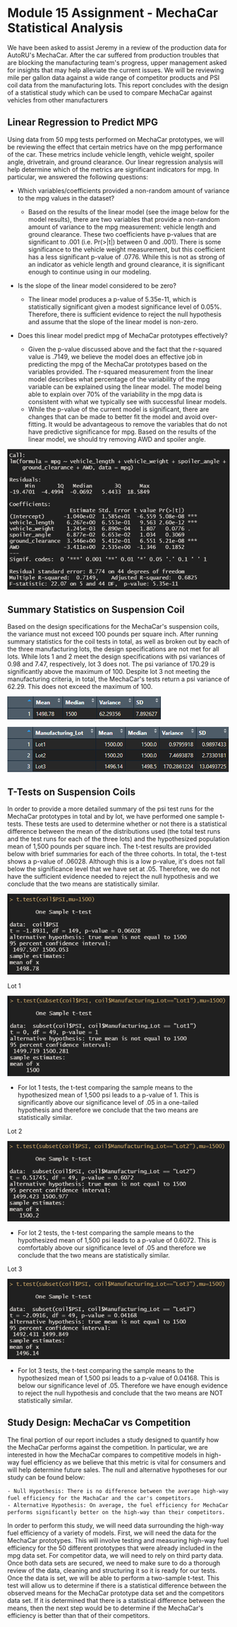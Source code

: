 # Module 15 Assignment - MechaCar Statistical Analysis
We have been asked to assist Jeremy in a review of the production data for AutoRU's MechaCar. After the car suffered from production troubles that are blocking the manufacturing team's progress, upper management asked for insights that may help alleviate the current issues. We will be reviewing mile per gallon data against a wide range of competitor products and PSI coil data from the manufacturing lots. This report concludes with the design of a statistical study which can be used to compare MechaCar against vehicles from other manufacturers

## Linear Regression to Predict MPG
Using data from 50 mpg tests performed on MechaCar prototypes, we will be reviewing the effect that certain metrics have on the mpg performance of the car. These metrics include vehicle length, vehicle weight, spoiler angle, drivetrain, and ground clearance. Our linear regression analysis will help determine which of the metrics are significant indicators for mpg. In particular, we answered the following questions:

- Which variables/coefficients provided a non-random amount of variance to the mpg values in the dataset?
	- Based on the results of the linear model (see the image below for the model results), there are two variables that provide a non-random amount of variance to the mpg measurement: vehicle length and ground clearance. These two coefficients have p-values that are significant to .001 (i.e. Pr(>|t|) between 0 and .001). There is some significance to the vehicle weight measurement, but this coefficient has a less significant p-value of .0776. While this is not as strong of an indicator as vehicle length and ground clearance, it is significant enough to continue using in our modeling.

- Is the slope of the linear model considered to be zero?
	- The linear model produces a p-value of 5.35e-11, which is statistically significant given a modest significance level of 0.05%. Therefore, there is sufficient evidence to reject the null hypothesis and assume that the slope of the linear model is non-zero. 

- Does this linear model predict mpg of MechaCar prototypes effectively?
	- Given the p-value discussed above and the fact that the r-squared value is .7149, we believe the model does an effective job in predicting the mpg of the MechaCar prototypes based on the variables provided. The r-squared measurement from the linear model describes what percentage of the variability of the mpg variable can be explained using the linear model. The model being able to explain over 70% of the variability in the mpg data is consistent with what we typically see with successful linear models.
	- While the p-value of the current model is significant, there are changes that can be made to better fit the model and avoid over-fitting. It would be advantageous to remove the variables that do not have predictive significance for mpg. Based on the results of the linear model, we should try removing AWD and spoiler angle.

![linear_regression_model](https://github.com/kjminges/MechaCar_Statistical_Analysis/blob/main/Resources/linear_regression_model.png)


## Summary Statistics on Suspension Coil 
Based on the design specifications for the MechaCar's suspension coils, the variance must not exceed 100 pounds per square inch. After running summary statistics for the coil tests in total, as well as broken out by each of the three manufacturing lots, the design specifications are not met for all lots. While lots 1 and 2 meet the design specifications with psi variances of 0.98 and 7.47, respectively, lot 3 does not. The psi variance of 170.29 is significantly above the maximum of 100. Despite lot 3 not meeting the manufacturing criteria, in total, the MechaCar's tests return a psi variance of 62.29. This does not exceed the maximum of 100.

![total_summary](https://github.com/kjminges/MechaCar_Statistical_Analysis/blob/main/Resources/total_summary.png)

![lot_summary](https://github.com/kjminges/MechaCar_Statistical_Analysis/blob/main/Resources/lot_summary.png)


## T-Tests on Suspension Coils
In order to provide a more detailed summary of the psi test runs for the MechaCar prototypes in total and by lot, we have performed one sample t-tests. These tests are used to determine whether or not there is a statistical difference between the mean of the distributions used (the total test runs and the test runs for each of the three lots) and the hypothesized population mean of 1,500 pounds per square inch. The t-test results are provided below with brief summaries for each of the three cohorts. In total, the t-test shows a p-value of .06028. Although this is a low p-value, it's does not fall below the significance level that we have set at .05. Therefore, we do not have the sufficient evidence needed to reject the null hypothesis and we conclude that the two means are statistically similar. 

![t-test](https://github.com/kjminges/MechaCar_Statistical_Analysis/blob/main/Resources/t-test.png)

Lot 1

![t-test_lot1](https://github.com/kjminges/MechaCar_Statistical_Analysis/blob/main/Resources/t-test_lot1.png)
- For lot 1 tests, the t-test comparing the sample means to the hypothesized mean of 1,500 psi leads to a p-value of 1. This is significantly above our significance level of .05 in a one-tailed hypothesis and therefore we conclude that the two means are statistically similar.


Lot 2

![t-test_lot2](https://github.com/kjminges/MechaCar_Statistical_Analysis/blob/main/Resources/t-test_lot2.png)
- For lot 2 tests, the t-test comparing the sample means to the hypothesized mean of 1,500 psi leads to a p-value of 0.6072. This is comfortably above our significance level of .05 and therefore we conclude that the two means are statistically similar.

Lot 3

![t-test_lot3](https://github.com/kjminges/MechaCar_Statistical_Analysis/blob/main/Resources/t-test_lot3.png)
- For lot 3 tests, the t-test comparing the sample means to the hypothesized mean of 1,500 psi leads to a p-value of 0.04168. This is below our significance level of .05. Therefore we have enough evidence to reject the null hypothesis and conclude that the two means are NOT statistically similar.



## Study Design: MechaCar vs Competition
The final portion of our report includes a study designed to quantify how the MechaCar performs against the competition. In particular, we are interested in how the MechaCar compares to competitive models in high-way fuel efficiency as we believe that this metric is vital for consumers and will help determine future sales. The null and alternative hypotheses for our study can be found below:

	- Null Hypothesis: There is no difference between the average high-way fuel efficiency for the MachaCar and the car's competitors.
	- Alternative Hypothesis: On average, the fuel efficiency for MechaCar performs significantly better on the high-way than their competitors.

In order to perform this study, we will need data surrounding the high-way fuel efficiency of a variety of models. First, we will need the data for the MechaCar prototypes. This will involve testing and measuring high-way fuel efficiency for the 50 different prototypes that were already included in the mpg data set. For competitor data, we will need to rely on third party data. Once both data sets are secured, we need to make sure to do a thorough review of the data, cleaning and structuring it so it is ready for our tests. Once the data is set, we will be able to perform a two-sample t-test. This test will allow us to determine if there is a statistical difference between the observed means for the MechaCar prototype data set and the competitors data set. If it is determined that there is a statistical difference between the means, then the next step would be to determine if the MechaCar's efficiency is better than that of their competitors. 
